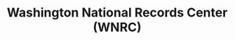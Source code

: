 ---
layout: repo
title: "Washington National Records Center (WNRC)"
id: 1850
permalink: repos/1850/
---
